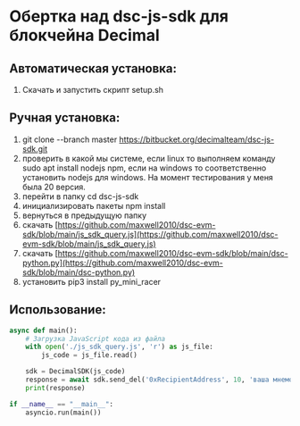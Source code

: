 # Обертка над dsc-js-sdk для блокчейна Decimal

## Автоматическая установка:

1. Скачать и запустить скрипт setup.sh


## Ручная установка:

1. git clone --branch master https://bitbucket.org/decimalteam/dsc-js-sdk.git
2. проверить в какой мы системе, если linux то выполняем команду sudo apt install nodejs npm, если на windows то соответственно установить nodejs для windows. На момент тестирования у меня была 20 версия.
3. перейти в папку cd dsc-js-sdk
5. инициализировать пакеты npm install
6. вернуться в предыдущую папку
7. скачать [https://github.com/maxwell2010/dsc-evm-sdk/blob/main/js_sdk_query.js](https://github.com/maxwell2010/dsc-evm-sdk/blob/main/js_sdk_query.js) 
8. скачать [https://github.com/maxwell2010/dsc-evm-sdk/blob/main/dsc-python.py](https://github.com/maxwell2010/dsc-evm-sdk/blob/main/dsc-python.py)
9. установить pip3 install py_mini_racer


## Использование:

```python
async def main():
    # Загрузка JavaScript кода из файла
    with open('./js_sdk_query.js', 'r') as js_file:
        js_code = js_file.read()

    sdk = DecimalSDK(js_code)
    response = await sdk.send_del('0xRecipientAddress', 10, 'ваша мнемоническая фраза')
    print(response)

if __name__ == "__main__":
    asyncio.run(main())
```

